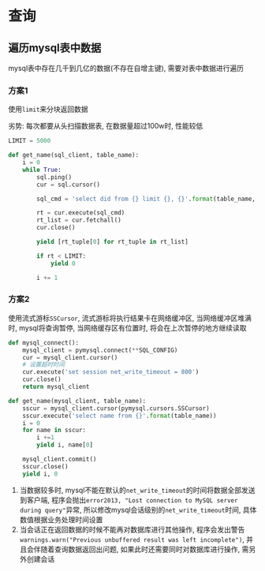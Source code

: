 # 查询

## 遍历mysql表中数据

mysql表中存在几千到几亿的数据(不存在自增主键), 需要对表中数据进行遍历

### 方案1

使用`limit`来分块返回数据

劣势: 每次都要从头扫描数据表, 在数据量超过100w时, 性能较低

```python
LIMIT = 5000

def get_name(sql_client, table_name):
    i = 0
    while True:
        sql.ping()
        cur = sql.cursor()

        sql_cmd = 'select did from {} limit {}, {}'.format(table_name, i * LIMIT, LIMIT)

        rt = cur.execute(sql_cmd)
        rt_list = cur.fetchall()
        cur.close()

        yield [rt_tuple[0] for rt_tuple in rt_list]

        if rt < LIMIT:
            yield 0

        i += 1
```

### 方案2

使用流式游标`SSCursor`, 流式游标将执行结果卡在网络缓冲区, 当网络缓冲区堆满时, mysql将查询暂停, 当网络缓存区有位置时, 将会在上次暂停的地方继续读取

```python
def mysql_connect():
    mysql_client = pymysql.connect(**SQL_CONFIG)
    cur = mysql_client.cursor()
    # 设置超时时间
    cur.execute('set session net_write_timeout = 800')
    cur.close()
    return mysql_client

def get_name(mysql_client, table_name):
    sscur = mysql_client.cursor(pymysql.cursors.SSCursor)
    sscur.execute('select name from {}'.format(table_name))
    i = 0
    for name in sscur:
        i +=1
        yield i, name[0]

    mysql_client.commit()
    sscur.close()
    yield i, 0
```

1. 当数据较多时, mysql不能在默认的`net_write_timeout`的时间将数据全部发送到客户端, 程序会抛出`error2013, "Lost connection to MySQL server during query"`异常, 所以修改mysql会话级别的`net_write_timeout`时间, 具体数值根据业务处理时间设置
2. 当会话正在返回数据的时候不能再对数据库进行其他操作, 程序会发出警告`warnings.warn("Previous unbuffered result was left incomplete")`, 并且会伴随着查询数据返回出问题, 如果此时还需要同时对数据库进行操作, 需另外创建会话

